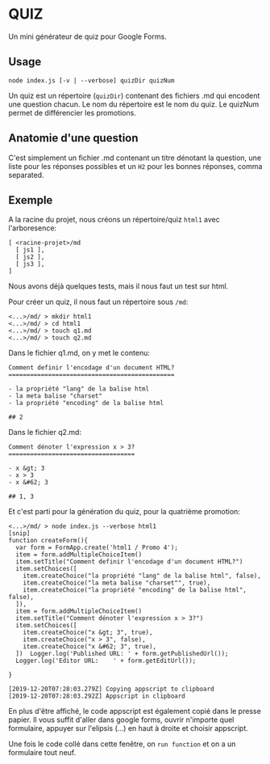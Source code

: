 QUIZ
====

Un mini générateur de quiz pour Google Forms.

## Usage

```node index.js [-v | --verbose] quizDir quizNum```

Un quiz est un répertoire (`quizDir`) contenant des fichiers .md qui encodent une question chacun. Le nom du répertoire est le nom du quiz. Le quizNum permet de différencier les promotions.

## Anatomie d'une question

C'est simplement un fichier .md contenant un titre dénotant la question, une liste pour les réponses possibles et un `H2` pour les bonnes réponses, comma separated.

## Exemple

A la racine du projet, nous créons un répertoire/quiz `html1` avec l'arboresence:
```
[ <racine-projet>/md 
  [ js1 ],
  [ js2 ],
  [ js3 ],
]
```

Nous avons déjà quelques tests, mais il nous faut un test sur html.

Pour créer un quiz, il nous faut un répertoire sous `/md`:

```
<...>/md/ > mkdir html1
<...>/md/ > cd html1
<...>/md/ > touch q1.md
<...>/md/ > touch q2.md
```

Dans le fichier q1.md, on y met le contenu:

```
Comment definir l'encodage d'un document HTML?
==============================================

- la propriété "lang" de la balise html
- la meta balise "charset"
- la propriété "encoding" de la balise html

## 2
```

Dans le fichier q2.md:

```
Comment dénoter l'expression x > 3?
===================================

- x &gt; 3
- x > 3
- x &#62; 3

## 1, 3
```

Et c'est parti pour la génération du quiz, pour la quatrième promotion:

```
<...>/md/ > node index.js --verbose html1 
[snip]
function createForm(){
  var form = FormApp.create('html1 / Promo 4');
  item = form.addMultipleChoiceItem()
  item.setTitle("Comment definir l'encodage d'un document HTML?")
  item.setChoices([
    item.createChoice("la propriété "lang" de la balise html", false),
    item.createChoice("la meta balise "charset"", true),
    item.createChoice("la propriété "encoding" de la balise html", false),
  ]),
  item = form.addMultipleChoiceItem()
  item.setTitle("Comment dénoter l'expression x > 3?")
  item.setChoices([
    item.createChoice("x &gt; 3", true),
    item.createChoice("x > 3", false),
    item.createChoice("x &#62; 3", true),
  ])  Logger.log('Published URL: ' + form.getPublishedUrl());
  Logger.log('Editor URL:    ' + form.getEditUrl());

}

[2019-12-20T07:28:03.279Z] Copying appscript to clipboard
[2019-12-20T07:28:03.292Z] Appscript in clipboard
```

En plus d'être affiché, le code appscript est également copié dans le presse papier. Il vous suffit d'aller dans google forms, ouvrir n'importe quel formulaire, appuyer sur l'elipsis (...) en haut à droite et choisir appscript.

Une fois le code collé dans cette fenêtre, on `run function` et on a un formulaire tout neuf.